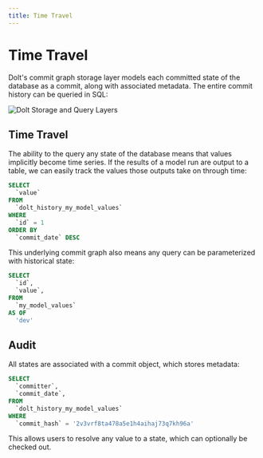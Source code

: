 ```yaml
---
title: Time Travel
---
```


# Time Travel

Dolt's commit graph storage layer models each committed state of the database as a commit, along with associated metadata. The entire commit history can be queried in SQL:

![Dolt Storage and Query Layers](../../.gitbook/assets/dolt-time-travel-commit-graph.png)

## Time Travel

The ability to the query any state of the database means that values implicitly become time series. If the results of a model run are output to a table, we can easily track the values those outputs take on through time:

```sql
SELECT
  `value`
FROM
  `dolt_history_my_model_values`
WHERE
  `id` = 1
ORDER BY
  `commit_date` DESC
```

This underlying commit graph also means any query can be parameterized with historical state:

```sql
SELECT
  `id`,
  `value`,
FROM
  `my_model_values`
AS OF
  'dev'
```

## Audit

All states are associated with a commit object, which stores metadata:

```sql
SELECT
  `committer`,
  `commit_date`,
FROM
  `dolt_history_my_model_values`
WHERE
  `commit_hash` = '2v3vrf8ta478a5e1h4aihaj73q7kh96a'
```

This allows users to resolve any value to a state, which can optionally be checked out.

